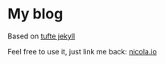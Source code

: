 # My blog
Based on [tufte jekyll](http://clayh53.github.io/tufte-jekyll/)

Feel free to use it, just link me back: [nicola.io](http://nicola.io)
